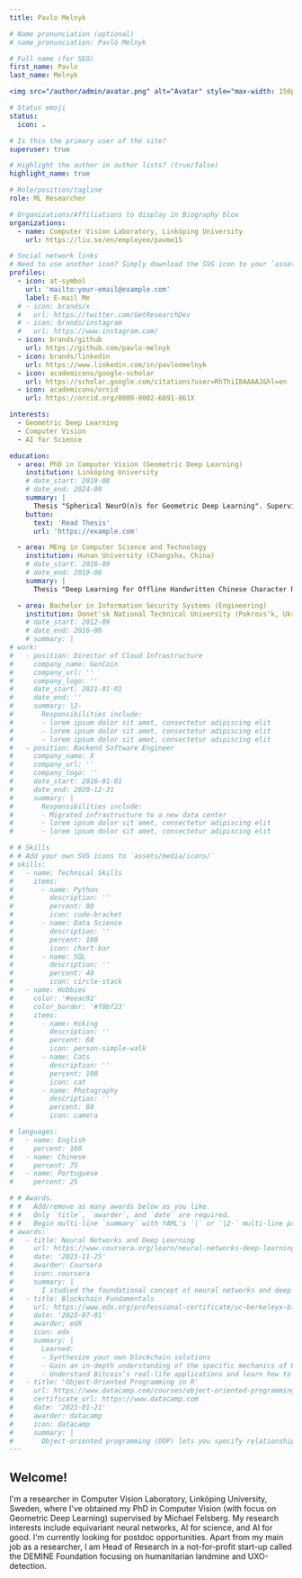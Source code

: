 ```yaml
---
title: Pavlo Melnyk

# Name pronunciation (optional)
# name_pronunciation: Pavló Melnyk

# Full name (for SEO)
first_name: Pavlo
last_name: Melnyk

<img src="/author/admin/avatar.png" alt="Avatar" style="max-width: 150px; border-radius: 50%;">

# Status emoji
status:
  icon: ☕️

# Is this the primary user of the site?
superuser: true

# Highlight the author in author lists? (true/false)
highlight_name: true

# Role/position/tagline
role: ML Researcher

# Organizations/Affiliations to display in Biography blox
organizations:
  - name: Computer Vision Laboratory, Linköping University
    url: https://liu.se/en/employee/pavme15

# Social network links
# Need to use another icon? Simply download the SVG icon to your `assets/media/icons/` folder.
profiles:
  - icon: at-symbol
    url: 'mailto:your-email@example.com'
    label: E-mail Me
  # - icon: brands/x
  #   url: https://twitter.com/GetResearchDev
  # - icon: brands/instagram
  #   url: https://www.instagram.com/
  - icon: brands/github
    url: https://github.com/pavlo-melnyk
  - icon: brands/linkedin
    url: https://www.linkedin.com/in/pavloomelnyk
  - icon: academicons/google-scholar
    url: https://scholar.google.com/citations?user=RhThiI8AAAAJ&hl=en
  - icon: academicons/orcid
    url: https://orcid.org/0000-0002-6091-861X

interests:
  - Geometric Deep Learning
  - Computer Vision
  - AI for Science

education:
  - area: PhD in Computer Vision (Geometric Deep Learning)
    institution: Linköping University
    # date_start: 2019-08
    # date_end: 2024-09
    summary: |
      Thesis "Spherical NeurO(n)s for Geometric Deep Learning". Supervised by Michael Felsberg. 
    button:
      text: 'Read Thesis'
      url: 'https://example.com'

  - area: MEng in Computer Science and Technology
    institution: Hunan University (Changsha, China)
    # date_start: 2016-09
    # date_end: 2019-06
    summary: |
      Thesis "Deep Learning for Offline Handwritten Chinese Character Recognition"

  - area: Bachelor in Information Security Systems (Engineering)
    institution: Donet'sk National Technical University (Pokrovs'k, Ukraine)
    # date_start: 2012-09
    # date_end: 2016-06
    # summary: |
# work:
#   - position: Director of Cloud Infrastructure
#     company_name: GenCoin
#     company_url: ''
#     company_logo: ''
#     date_start: 2021-01-01
#     date_end: ''
#     summary: |2-
#       Responsibilities include:
#       - lorem ipsum dolor sit amet, consectetur adipiscing elit
#       - lorem ipsum dolor sit amet, consectetur adipiscing elit
#       - lorem ipsum dolor sit amet, consectetur adipiscing elit
#   - position: Backend Software Engineer
#     company_name: X
#     company_url: ''
#     company_logo: ''
#     date_start: 2016-01-01
#     date_end: 2020-12-31
#     summary: |
#       Responsibilities include:
#       - Migrated infrastructure to a new data center
#       - lorem ipsum dolor sit amet, consectetur adipiscing elit
#       - lorem ipsum dolor sit amet, consectetur adipiscing elit

# # Skills
# # Add your own SVG icons to `assets/media/icons/`
# skills:
#   - name: Technical Skills
#     items:
#       - name: Python
#         description: ''
#         percent: 80
#         icon: code-bracket
#       - name: Data Science
#         description: ''
#         percent: 100
#         icon: chart-bar
#       - name: SQL
#         description: ''
#         percent: 40
#         icon: circle-stack
#   - name: Hobbies
#     color: '#eeac02'
#     color_border: '#f0bf23'
#     items:
#       - name: Hiking
#         description: ''
#         percent: 60
#         icon: person-simple-walk
#       - name: Cats
#         description: ''
#         percent: 100
#         icon: cat
#       - name: Photography
#         description: ''
#         percent: 80
#         icon: camera

# languages:
#   - name: English
#     percent: 100
#   - name: Chinese
#     percent: 75
#   - name: Portuguese
#     percent: 25

# # Awards.
# #   Add/remove as many awards below as you like.
# #   Only `title`, `awarder`, and `date` are required.
# #   Begin multi-line `summary` with YAML's `|` or `|2-` multi-line prefix and indent 2 spaces below.
# awards:
#   - title: Neural Networks and Deep Learning
#     url: https://www.coursera.org/learn/neural-networks-deep-learning
#     date: '2023-11-25'
#     awarder: Coursera
#     icon: coursera
#     summary: |
#       I studied the foundational concept of neural networks and deep learning. By the end, I was familiar with the significant technological trends driving the rise of deep learning; build, train, and apply fully connected deep neural networks; implement efficient (vectorized) neural networks; identify key parameters in a neural network’s architecture; and apply deep learning to your own applications.
#   - title: Blockchain Fundamentals
#     url: https://www.edx.org/professional-certificate/uc-berkeleyx-blockchain-fundamentals
#     date: '2023-07-01'
#     awarder: edX
#     icon: edx
#     summary: |
#       Learned:
#       - Synthesize your own blockchain solutions
#       - Gain an in-depth understanding of the specific mechanics of Bitcoin
#       - Understand Bitcoin’s real-life applications and learn how to attack and destroy Bitcoin, Ethereum, smart contracts and Dapps, and alternatives to Bitcoin’s Proof-of-Work consensus algorithm
#   - title: 'Object-Oriented Programming in R'
#     url: https://www.datacamp.com/courses/object-oriented-programming-with-s3-and-r6-in-r
#     certificate_url: https://www.datacamp.com
#     date: '2023-01-21'
#     awarder: datacamp
#     icon: datacamp
#     summary: |
#       Object-oriented programming (OOP) lets you specify relationships between functions and the objects that they can act on, helping you manage complexity in your code. This is an intermediate level course, providing an introduction to OOP, using the S3 and R6 systems. S3 is a great day-to-day R programming tool that simplifies some of the functions that you write. R6 is especially useful for industry-specific analyses, working with web APIs, and building GUIs.
---
```


## Welcome!

I'm a researcher in Computer Vision Laboratory, Linköping University, Sweden, where I've obtained my PhD in Computer Vision (with focus on Geometric Deep Learning) supervised by Michael Felsberg. My research interests include equivariant neural networks, AI for science, and AI for good. I'm currently looking for postdoc opportunities. Apart from my main job as a researcher, I am Head of Research in a not-for-profit start-up called the DEMINE Foundation focusing on humanitarian landmine and UXO-detection.